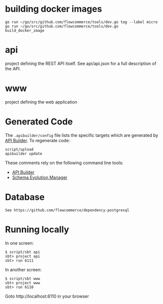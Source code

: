 building docker images
======================
```
go run ~/go/src/github.com/flowcommerce/tools/dev.go tag --label micro
go run ~/go/src/github.com/flowcommerce/tools/dev.go build_docker_image
```

api
===
project defining the REST API itself. See api/api.json for a full
description of the API.

www
===
project defining the web application

Generated Code
==============
The `.apibuilder/config` file lists the specific targets which are generated by
[API Builder](https://www.apibuilder.io). To regenerate code:

    script/upload
    apibuilder update

These comments rely on the following command line tools:

  - [API Builder](https://github.com/apicollective/apibuilder-cli)
  - [Schema Evolution Manager](https://github.com/mbryzek/schema-evolution-manager)

Database
========

    See https://github.com/flowcommerce/dependency-postgresql

Running locally
===============

In one screen:

    $ script/sbt api
    sbt> project api
    sbt> run 6111

In another screen:

    $ script/sbt www
    sbt> project www
    sbt> run 6110

Goto http://localhost:6110 in your browser
